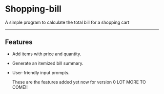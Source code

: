 # Shopping-bill
A simple program to calculate the total bill for a shopping cart

---

## Features
- Add items with price and quantity.
- Generate an itemized bill summary.
- User-friendly input prompts.

  These are the features added yet now for version 0
  LOT MORE TO COME!!